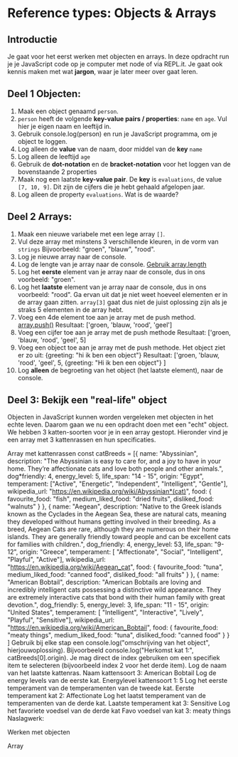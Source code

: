# Reference types: Objects & Arrays

## Introductie

Je gaat voor het eerst werken met objecten en arrays. In deze opdracht run je je JavaScript code op je computer met node of via REPL.it. Je gaat ook kennis maken met wat **jargon**, waar je later meer over gaat leren.

## Deel 1 Objecten:

1. Maak een object genaamd `person`.
2. `person` heeft de volgende **key-value pairs / properties**: `name` en `age`. Vul hier je eigen naam en leeftijd in.
3. Gebruik console.log(person) en run je JavaScript programma, om je object te loggen.
4. Log alleen de **value** van de naam, door middel van de **key** `name`
5. Log alleen de leeftijd `age`
6. Gebruik de **dot-notation** en de **bracket-notation** voor het loggen van de bovenstaande 2 properties
7. Maak nog een laatste **key-value pair**. De **key** is `evaluations`, de value `[7, 10, 9]`. Dit zijn de cijfers die je hebt gehaald afgelopen jaar.
8. Log alleen de property `evaluations`. Wat is de waarde?

## Deel 2 Arrays:

1. Maak een nieuwe variabele met een lege array `[]`.
2. Vul deze array met minstens 3 verschillende kleuren, in de vorm van `strings` Bijvoorbeeld: "groen", "blauw", "rood".
3. Log je nieuwe array naar de console.
4. Log de lengte van je array naar de console. [Gebruik array.length](https://developer.mozilla.org/docs/Web/JavaScript/Reference/Global_Objects/Array/length)
5. Log het **eerste** element van je array naar de console, dus in ons voorbeeld: "groen".
6. Log het **laatste** element van je array naar de console, dus in ons voorbeeld: "rood". Ga ervan uit dat je niet weet hoeveel elementen er in de array gaan zitten. `array[3]` gaat dus niet de juist oplossing zijn als je straks 5 elementen in de array hebt.
7. Voeg een 4de element toe aan je array met de push method. [array.push()](https://developer.mozilla.org/nl/docs/Web/JavaScript/Reference/Global_Objects/Array/push) Resultaat: ['groen, 'blauw, 'rood', 'geel']
8. Voeg een cijfer toe aan je array met de push methode Resultaat: ['groen, 'blauw, 'rood', 'geel', 5]
9. Voeg een object toe aan je array met de push methode. Het object ziet er zo uit: {greeting: "hi ik ben een object"} Resultaat: ['groen, 'blauw, 'rood', 'geel', 5, {greeting: "Hi ik ben een object"} ]
10. Log **alleen** de begroeting van het object (het laatste element), naar de console.

## Deel 3: Bekijk een "real-life" object

Objecten in JavaScript kunnen worden vergeleken met objecten in het echte leven. Daarom gaan we nu een opdracht doen met een "echt" object. We hebben 3 katten-soorten voor je in een array gestopt. Hieronder vind je een array met 3 kattenrassen en hun specificaties.

Array met kattenrassen
const catBreeds = [{
name: "Abyssinian",
description: "The Abyssinian is easy to care for, and a joy to have in your home. They’re affectionate cats and love both people and other animals.",
dog*friendly: 4,
energy_level: 5,
life_span: "14 - 15",
origin: "Egypt",
temperament: ["Active", "Energetic", "Independent", "Intelligent", "Gentle"],
wikipedia_url: "https://en.wikipedia.org/wiki/Abyssinian*(cat)",
food: {
favourite_food: "fish",
medium_liked_food: "dried fruits",
disliked_food: "walnuts"
}
},
{
name: "Aegean",
description: "Native to the Greek islands known as the Cyclades in the Aegean Sea, these are natural cats, meaning they developed without humans getting involved in their breeding. As a breed, Aegean Cats are rare, although they are numerous on their home islands. They are generally friendly toward people and can be excellent cats for families with children.",
dog_friendly: 4,
energy_level: 53,
life_span: "9- 12",
origin: "Greece",
temperament: [ "Affectionate", "Social", "Intelligent", "Playful", "Active"],
wikipedia_url: "https://en.wikipedia.org/wiki/Aegean_cat",
food: {
favourite_food: "tuna",
medium_liked_food: "canned food",
disliked_food: "all fruits"
}
},
{
name: "American Bobtail",
description: "American Bobtails are loving and incredibly intelligent cats possessing a distinctive wild appearance. They are extremely interactive cats that bond with their human family with great devotion.",
dog_friendly: 5,
energy_level: 3,
life_span: "11 - 15",
origin: "United States",
temperament: [ "Intelligent", "Interactive", "Lively", "Playful", "Sensitive"],
wikipedia_url: "https://en.wikipedia.org/wiki/American_Bobtail",
food: {
favourite_food: "meaty things",
medium_liked_food: "tuna",
disliked_food: "canned food"
}
}
]
Gebruik bij elke stap een console.log("omschrijving van het object", hierjouwoplossing). Bijvoorbeeld console.log("Herkomst
kat 1:", catBreeds[0].origin). Je mag direct de index gebruiken om een specifiek item te selecteren (bijvoorbeeld index 2 voor het derde item).
Log de naam van het laatste kattenras.
Naam kattensoort 3: American Bobtail
Log de energy levels van de eerste kat.
Energylevel kattensoort 1: 5
Log het eerste temperament van de temperamenten van de tweede kat.
Eerste temperament kat 2: Affectionate
Log het laatst temperament van de temperamenten van de derde kat.
Laatste temperament kat 3: Sensitive
Log het favoriete voedsel van de derde kat
Favo voedsel van kat 3: meaty things
Naslagwerk:

Werken met objecten

Array
